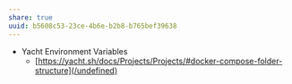 ```yaml
---
share: true
uuid: b5608c53-23ce-4b6e-b2b8-b765bef39638
---
```

* Yacht Environment Variables
	* [https://yacht.sh/docs/Projects/Projects/#docker-compose-folder-structure](/undefined)
